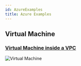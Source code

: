 ```yaml
---
id: AzureExamples
title: Azure Examples
---
```


## Virtual Machine

### [Virtual Machine inside a VPC](https://github.com/grucloud/grucloud/tree/main/examples/azure/vm)

![Virtual Machine](https://raw.githubusercontent.com/grucloud/grucloud/main/examples/azure/vm/artifacts/diagram-target.svg)
